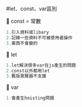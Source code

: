 #let、const、var區別



:penguin: const = 常數
```js
1.引入資料或libary
2.記錄一些資料不可被使用者操作
3.東西不會變的
```

:penguin: let
```js
1.let解決很多var在js產生的問題
2.const以外都用let
3.舊版瀏覽器不支援
``` 

:penguin: var
```js
1.會產生hoisting問題
``` 